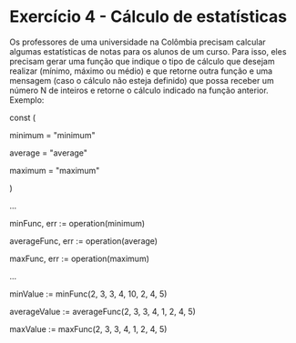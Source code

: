 # Exercício 4 - Cálculo de estatísticas

Os professores de uma universidade na Colômbia precisam calcular algumas estatísticas de notas para os alunos de um curso. Para isso, eles precisam gerar uma função que indique o tipo de cálculo que desejam realizar (mínimo, máximo ou médio) e que retorne outra função e uma mensagem (caso o cálculo não esteja definido) que possa receber um número N de inteiros e retorne o cálculo indicado na função anterior. Exemplo:

const (

   minimum = "minimum"

   average = "average"

   maximum = "maximum"

)


...


minFunc, err := operation(minimum)

averageFunc, err := operation(average)

maxFunc, err := operation(maximum)

 

...


minValue := minFunc(2, 3, 3, 4, 10, 2, 4, 5)

averageValue := averageFunc(2, 3, 3, 4, 1, 2, 4, 5)

maxValue := maxFunc(2, 3, 3, 4, 1, 2, 4, 5)
